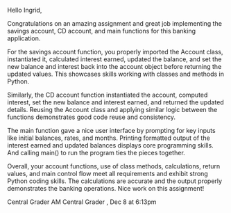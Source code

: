 Hello Ingrid,



Congratulations on an amazing assignment and great job implementing the savings account, CD account, and main functions for this banking application.



For the savings account function, you properly imported the Account class, instantiated it, calculated interest earned, updated the balance, and set the new balance and interest back into the account object before returning the updated values. This showcases skills working with classes and methods in Python.



Similarly, the CD account function instantiated the account, computed interest, set the new balance and interest earned, and returned the updated details. Reusing the Account class and applying similar logic between the functions demonstrates good code reuse and consistency.



The main function gave a nice user interface by prompting for key inputs like initial balances, rates, and months. Printing formatted output of the interest earned and updated balances displays core programming skills. And calling main() to run the program ties the pieces together.



Overall, your account functions, use of class methods, calculations, return values, and main control flow meet all requirements and exhibit strong Python coding skills. The calculations are accurate and the output properly demonstrates the banking operations. Nice work on this assignment!



Central Grader AM
Central Grader , Dec 8 at 6:13pm
